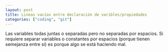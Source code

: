 ```yaml
---
layout: post
title: Lineas vacías entre declaración de varibles/propiedades
categories: ["coding", "git"]
---
```


Las variables todas juntas o separadas pero no separadas por espacios.<!--more-->
Si requiere separar variables o constantes por espacios (porque tienen semejanza entre sí) es porque algo se está haciendo mal.
